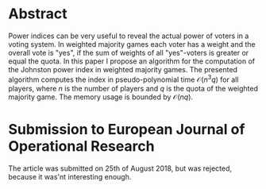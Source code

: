 # Abstract
Power indices can be very useful to reveal the actual power of voters in a voting system. In weighted majority games each voter has a weight and the overall vote is "yes", if the sum of weights of all "yes"-voters is greater or equal the quota.
In this paper I propose an algorithm for the computation of the Johnston power index in weighted majority games.
The presented algorithm computes the index in pseudo-polynomial time $\mathcal{O}(n^3q)$ for all players, where $n$ is the number of players and $q$ is the quota of the weighted majority game. The memory usage is bounded by $\mathcal{O}(nq)$.

# Submission to European Journal of Operational Research
The article was submitted on 25th of August 2018, but was rejected, because it was'nt interesting enough.
